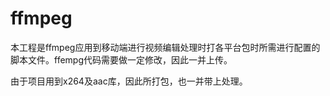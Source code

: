 # ffmpeg

本工程是ffmpeg应用到移动端进行视频编辑处理时打各平台包时所需进行配置的脚本文件。ffempg代码需要做一定修改，因此一并上传。

由于项目用到x264及aac库，因此所打包，也一并带上处理。